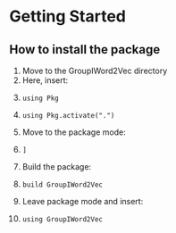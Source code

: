 # Getting Started

## How to install the package
1) Move to the GroupIWord2Vec directory
2) Here, insert:
3)     using Pkg
4)     using Pkg.activate(".")
5) Move to the package mode:
6)     ]
7) Build the package:
8)     build GroupIWord2Vec
9) Leave package mode and insert:
10)     using GroupIWord2Vec
